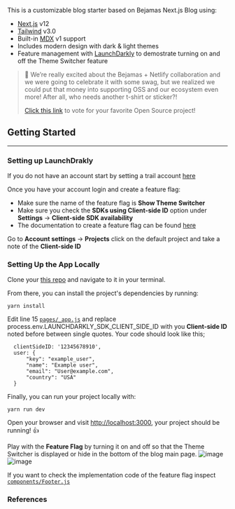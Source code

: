 This is a customizable blog starter based on Bejamas Next.js Blog using:

- [Next.js](https://github.com/vercel/next.js) v12
- [Tailwind](https://tailwindcss.com/) v3.0
- Built-in [MDX](https://mdxjs.com/) v1 support
- Includes modern design with dark & light themes
- Feature management with [LaunchDarkly](https://launchdarkly.com/) to demostrate turning on and off the Theme Switcher feature

> 🎉 We’re really excited about the Bejamas + Netlify collaboration and we were going to celebrate it with some swag, but we realized we could put that money into supporting OSS and our ecosystem even more! After all, who needs another t-shirt or sticker?!
>
> [Click this link](https://oss-form.netlify.app/) to vote for your favorite Open Source project!

## Getting Started

---

### Setting up LaunchDrakly 

If you do not have an account start by setting a trail account [here](https://launchdarkly.com/start-trial/)

Once you have your account login and create a feature flag:

- Make sure the name of the feature flag is **Show Theme Switcher**
- Make sure you check the **SDKs using Client-side ID** option under **Settings** -> **Client-side SDK availability** 
- The documentation to create a feature flag can be found [here](htps://docs.launchdarkly.com/home/getting-started/feature-flags)

Go to **Account settings** -> **Projects** click on the default project and take a note of the **Client-side ID**

### Setting Up the App Locally

Clone your [this repo](https://github.com/lcarrasco79/nextjs-blog-theme.git) and navigate to it in your terminal.

From there, you can install the project's dependencies by running:

```shell
yarn install
```

Edit line 15 [`pages/_app.js`](pages/_app.js) and replace process.env.LAUNCHDARKLY_SDK_CLIENT_SIDE_ID with you **Client-side ID** noted before between single quotes. Your code should look like this;

```nodejs
  clientSideID: '12345678910',
  user: {
      "key": "example_user",
      "name": "Example user",
      "email": "User@example.com",
      "country": "USA"
  }
```


Finally, you can run your project locally with:

```shell
yarn run dev
```

Open your browser and visit <http://localhost:3000>, your project should be running! :+1:

Play with the **Feature Flag** by turning it on and off so that the Theme Switcher is displayed or hide in the bottom of the blog main page.
![image](https://user-images.githubusercontent.com/64344591/171325161-472a97fa-b475-436b-8f3c-823f80b4bead.png)
![image](https://user-images.githubusercontent.com/64344591/171325310-2eda4779-d0ee-4531-a054-c966acdcfff2.png)

If you want to check the implementation code of the feature flag inspect [`components/Footer.js`](components/Footer.js)


### References

